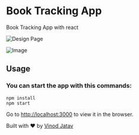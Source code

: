 # Book Tracking App
Book Tracking App with react

![Design Page](https://drive.google.com/file/d/152S5o76q1t8gUhQxguO7aLFykcoBqOEw/view?usp=sharing)

![Image](https://image.ibb.co/g0SdPw/Screenshot_from_2018_01_05_11_14_40.png)


## Usage

### You can start the app with this commands:
```
npm install
npm start

```

Go to [http://localhost:3000](http://localhost:3000) to view it in the browser.

Built with ♥ by [Vinod Jatav](https://vinodjatav.tech/)
 
